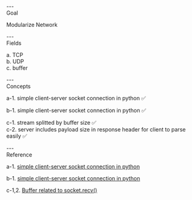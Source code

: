 ---\
Goal

Modularize Network



---\
Fields

a. TCP\
b. UDP\
c. buffer



---\
Concepts


a-1. simple client-server socket connection in python :white_check_mark:

b-1. simple client-server socket connection in python :white_check_mark:

c-1. stream splitted by buffer size :white_check_mark:\
c-2. server includes payload size in response header for client to parse easily :white_check_mark:


---\
Reference


a-1. [simple client-server socket connection in python](https://cumulativebackendstack.blogspot.com/2021/03/tcp-with-socket-programming-in-python-1.html)

b-1. [simple client-server socket connection in python](https://cumulativebackendstack.blogspot.com/2021/03/udp-with-python-udpuser-datagram.html)

c-1,2. [Buffer related to socket.recv()](https://cumulativebackendstack.blogspot.com/2021/03/buffer-related-to-socketrecv.html)
